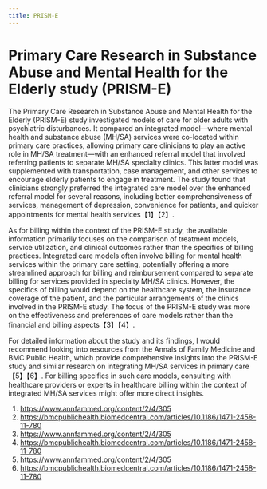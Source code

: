 ```yaml
---
title: PRISM-E
---
```


# Primary Care Research in Substance Abuse and Mental Health for the Elderly study (PRISM-E)

The Primary Care Research in Substance Abuse and Mental Health for the Elderly (PRISM-E) study investigated models of care for older adults with psychiatric disturbances. It compared an integrated model—where mental health and substance abuse (MH/SA) services were co-located within primary care practices, allowing primary care clinicians to play an active role in MH/SA treatment—with an enhanced referral model that involved referring patients to separate MH/SA specialty clinics. This latter model was supplemented with transportation, case management, and other services to encourage elderly patients to engage in treatment. The study found that clinicians strongly preferred the integrated care model over the enhanced referral model for several reasons, including better comprehensiveness of services, management of depression, convenience for patients, and quicker appointments for mental health services【1】【2】.

As for billing within the context of the PRISM-E study, the available information primarily focuses on the comparison of treatment models, service utilization, and clinical outcomes rather than the specifics of billing practices. Integrated care models often involve billing for mental health services within the primary care setting, potentially offering a more streamlined approach for billing and reimbursement compared to separate billing for services provided in specialty MH/SA clinics. However, the specifics of billing would depend on the healthcare system, the insurance coverage of the patient, and the particular arrangements of the clinics involved in the PRISM-E study. The focus of the PRISM-E study was more on the effectiveness and preferences of care models rather than the financial and billing aspects【3】【4】.

For detailed information about the study and its findings, I would recommend looking into resources from the Annals of Family Medicine and BMC Public Health, which provide comprehensive insights into the PRISM-E study and similar research on integrating MH/SA services in primary care【5】【6】. For billing specifics in such care models, consulting with healthcare providers or experts in healthcare billing within the context of integrated MH/SA services might offer more direct insights.

1. https://www.annfammed.org/content/2/4/305
2. https://bmcpublichealth.biomedcentral.com/articles/10.1186/1471-2458-11-780
3. https://www.annfammed.org/content/2/4/305
4. https://bmcpublichealth.biomedcentral.com/articles/10.1186/1471-2458-11-780
5. https://www.annfammed.org/content/2/4/305
6. https://bmcpublichealth.biomedcentral.com/articles/10.1186/1471-2458-11-780